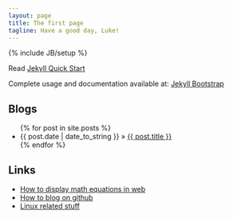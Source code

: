 ```yaml
---
layout: page
title: The first page
tagline: Have a good day, Luke!
---
```

{% include JB/setup %}

Read [Jekyll Quick Start](http://jekyllbootstrap.com/usage/jekyll-quick-start.html)

Complete usage and documentation available at: [Jekyll Bootstrap](http://jekyllbootstrap.com)
    
## Blogs
<ul class="posts">
  {% for post in site.posts %}
    <li><span>{{ post.date | date_to_string }}</span> &raquo; <a href="{{ BASE_PATH }}{{ post.url }}">{{ post.title }}</a></li>
  {% endfor %}
</ul>

## Links
<ul class="simple">
	<li> <a href="html/mathequations.html">How to display math equations in web</a></li>
	<li> <a href="html/githubblog.html">How to blog on github</a></li>
	<li> <a href="html/linux.html">Linux related stuff</a></li>
</ul>
